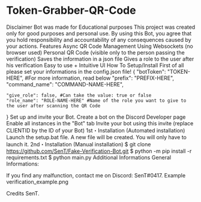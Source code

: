 # Token-Grabber-QR-Code

Disclaimer
Bot was made for Educational purposes
This project was created only for good purposes and personal use.
By using this Bot, you agree that you hold responsibility and accountability of any consequences caused by your actions.
Features
Async QR Code Management
Using Websockets (no browser used)
Personal QR Code (visible only to the person passing the verification)
Saves the information in a json file
Gives a role to the user after his verification
Easy to use + Intuitive UI
How To Setup/Install
First of all please set your informations in the config.json file!
{
    "botToken": "TOKEN-HERE", #For more information, read below
    "prefix": "PREFIX-HERE",
    "command_name": "COMMAND-NAME-HERE",
    
    "give_role": false, #Can take the value: true or false
    "role_name": "ROLE-NAME-HERE" #Name of the role you want to give to the user after scanning the QR Code
}
Set up and invite your Bot.
Create a bot on the Discord Developer page
Enable all instances in the "Bot" tab
Invite your bot using this invite (replace CLIENTID by the ID of your Bot)
1st・Installation (Automated installation)
Launch the setup.bat file. A new file will be created. You will only have to launch it.
2nd・Installation (Manual installation)
$ git clone https://github.com/SenT/Fake-Verification-Bot.git
$ python -m pip install -r requirements.txt
$ python main.py
Additional Informations
General Informations:

If you find any malfunction, contact me on Discord: SenT#0417.
Example
verification_example.png

Credits
SenT.
